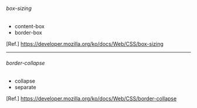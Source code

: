 ###### box-sizing
- content-box  
- border-box  
  
[Ref.] https://developer.mozilla.org/ko/docs/Web/CSS/box-sizing  
  
---  
  
###### border-collapse
- collapse
- separate  
  
[Ref.] https://developer.mozilla.org/ko/docs/Web/CSS/border-collapse
